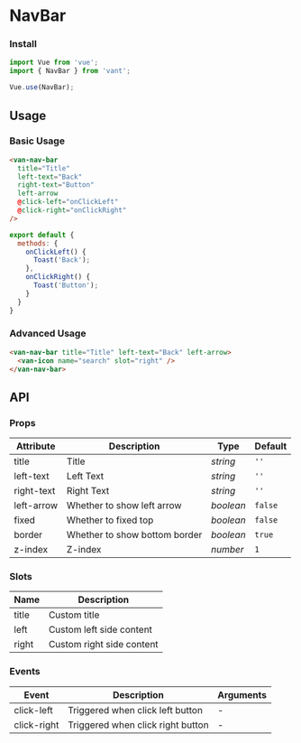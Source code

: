 # NavBar

### Install

``` javascript
import Vue from 'vue';
import { NavBar } from 'vant';

Vue.use(NavBar);
```

## Usage

### Basic Usage

```html
<van-nav-bar
  title="Title"
  left-text="Back"
  right-text="Button"
  left-arrow
  @click-left="onClickLeft"
  @click-right="onClickRight"
/>
```

```js
export default {
  methods: {
    onClickLeft() {
      Toast('Back');
    },
    onClickRight() {
      Toast('Button');
    }
  }
}
```

### Advanced Usage

```html
<van-nav-bar title="Title" left-text="Back" left-arrow>
  <van-icon name="search" slot="right" />
</van-nav-bar>
```

## API

### Props

| Attribute | Description | Type | Default |
|------|------|------|------|
| title | Title | *string* | `''` |
| left-text | Left Text | *string* | `''` |
| right-text | Right Text | *string* | `''` |
| left-arrow | Whether to show left arrow | *boolean* | `false` |
| fixed | Whether to fixed top | *boolean* | `false` |
| border | Whether to show bottom border | *boolean* | `true` |
| z-index | Z-index | *number* | `1` |

### Slots

| Name | Description |
|------|------|
| title | Custom title |
| left | Custom left side content |
| right | Custom right side content |

### Events

| Event | Description | Arguments |
|------|------|------|
| click-left | Triggered when click left button | - |
| click-right | Triggered when click right button | - |